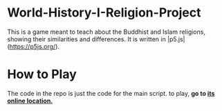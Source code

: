 # World-History-I-Religion-Project
This is a game meant to teach about the Buddhist and Islam religions, showing their similarities and differences. It is written in |p5.js|(https://p5js.org/).

# How to Play
The code in the repo is just the code for the main script. to play, **go to [its online location.](https://editor.p5js.org/brododragon/sketches/9-Fc9owJT)**
